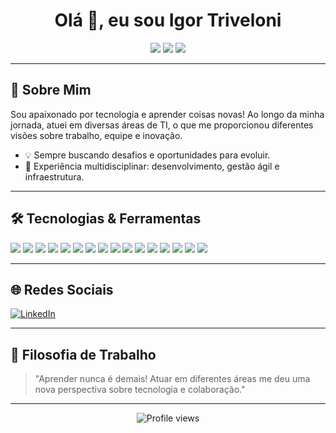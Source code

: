 <!-- Perfil do GitHub de Igor Triveloni 01 -->

<h1 align="center">Olá 👋, eu sou Igor Triveloni</h1>

<p align="center">
  <img src="https://img.shields.io/badge/Full%20Stack-blue?style=for-the-badge" />
  <img src="https://img.shields.io/badge/Scrum%20Master-green?style=for-the-badge" />
  <img src="https://img.shields.io/badge/Analista%20de%20Infraestrutura%20de%20TI-orange?style=for-the-badge" />
</p>

---

## 🚀 Sobre Mim

Sou apaixonado por tecnologia e aprender coisas novas! Ao longo da minha jornada, atuei em diversas áreas de TI, o que me proporcionou diferentes visões sobre trabalho, equipe e inovação.

- 💡 Sempre buscando desafios e oportunidades para evoluir.
- 🔄 Experiência multidisciplinar: desenvolvimento, gestão ágil e infraestrutura.

---

## 🛠️ Tecnologias & Ferramentas

<div>
  <img src="https://img.shields.io/badge/HTML5-E34F26?style=for-the-badge&logo=html5&logoColor=white" />
  <img src="https://img.shields.io/badge/CSS3-1572B6?style=for-the-badge&logo=css3&logoColor=white" />
  <img src="https://img.shields.io/badge/JavaScript-F7DF1E?style=for-the-badge&logo=javascript&logoColor=black" />
  <img src="https://img.shields.io/badge/TypeScript-3178C6?style=for-the-badge&logo=typescript&logoColor=white" />
  <img src="https://img.shields.io/badge/ReactJS-61DAFB?style=for-the-badge&logo=react&logoColor=black" />
  <img src="https://img.shields.io/badge/NodeJS-339933?style=for-the-badge&logo=node.js&logoColor=white" />
  <img src="https://img.shields.io/badge/Vue.js-4FC08D?style=for-the-badge&logo=vue.js&logoColor=white" />
  <img src="https://img.shields.io/badge/Laravel-FF2D20?style=for-the-badge&logo=laravel&logoColor=white" />
  <img src="https://img.shields.io/badge/Docker-2496ED?style=for-the-badge&logo=docker&logoColor=white" />
  <img src="https://img.shields.io/badge/Windows_Server-0078D6?style=for-the-badge&logo=windows&logoColor=white" />
  <img src="https://img.shields.io/badge/Linux-FCC624?style=for-the-badge&logo=linux&logoColor=black" />
  <img src="https://img.shields.io/badge/Zabbix-DC2323?style=for-the-badge&logo=zabbix&logoColor=white" />
  <img src="https://img.shields.io/badge/Veeam_Replication-53B443?style=for-the-badge&logo=veeam&logoColor=white" />
  <img src="https://img.shields.io/badge/AWS-232F3E?style=for-the-badge&logo=amazon-aws&logoColor=white" />
  <img src="https://img.shields.io/badge/SQL%20Server-CC2927?style=for-the-badge&logo=microsoftsqlserver&logoColor=white" />
  <img src="https://img.shields.io/badge/MySQL-4479A1?style=for-the-badge&logo=mysql&logoColor=white" />
</div>

---

## 🌐 Redes Sociais

[![LinkedIn](https://img.shields.io/badge/-LinkedIn-blue?style=for-the-badge&logo=linkedin&logoColor=white)](https://www.linkedin.com/in/igor-triveloni/)

---

## 🎯 Filosofia de Trabalho

> "Aprender nunca é demais! Atuar em diferentes áreas me deu uma nova perspectiva sobre tecnologia e colaboração."

---

<p align="center">
  <img src="https://komarev.com/ghpvc/?username=igortriveloni86&style=for-the-badge" alt="Profile views" />
</p>
